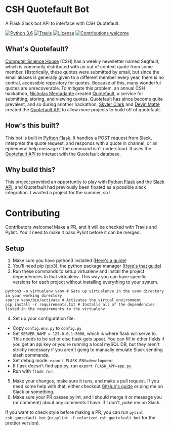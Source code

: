 # CSH Quotefault Bot
A Flask Slack bot API to interface with CSH Quotefault.

[![Python 3.6](https://img.shields.io/badge/python-3.6-blue.svg)](https://www.python.org/downloads/release/python-360/)
[![Travis](https://travis-ci.org/mxmeinhold/csh-quotefault-bot.svg?branch=master)](https://travis-ci.org/mxmeinhold/csh-quotefault-bot)
[![License](https://img.shields.io/github/license/mashape/apistatus.svg)](https://github.com/mxmeinhold/csh-quotefault-bot/blob/master/LICENSE)
[![Contributions welcome](https://img.shields.io/badge/contributions-welcome-brightgreen.svg)](https://github.com/mxmeinhold/csh-quotefault-bot/issues)


## What's Quotefault?
[Computer Science House](https://csh.rit.edu) (CSH) has a weekly newsletter named Segfault, which is commonly distributed with an out of context quote from some member.
Historically, these quotes were submitted by email, but since the email aliases is generally given to a different member every year, there is no central, accessible repository for quotes.
Because of this, many wonderful quotes are unrecoverable.
To mitigate this problem, an annual CSH hackathon, [Nicholas Mercadante](https://github.com/dantayy) created [Quotefault](https://github.com/dantayy/quotefault), a service for submitting, storing, and viewing quotes.
Quotefault has since become quite prevalent, and so during another hackathon, [Skyler Clark](https://github.com/SkylerJaneClark) and [Devin Matté](https://github.com/devinmatte) created the [Quotefault API](https://github.com/ComputerScienceHouse/QuotefaultAPI) to allow more projects to build off of quotefault.

## How's this built?
This bot is built in [Python Flask](http://flask.pocoo.org).
It handles a POST request from Slack, interprets the quote request, and responds with a quote in channel, or an ephemeral help message if the command isn't understood.
It uses the [Quotefault API](https://github.com/ComputerScienceHouse/QuotefaultAPI) to interact with the Quotefault database.

## Why build this?
This project provided an opportunity to play with [Python Flask](https://flask.pocoo.org) and the [Slack API](https://api.slack.com), and Quotefault had previously been floated as a possible slack integration.
I wanted a project for the summer, so I 

# Contributing
Contributors welcome! Make a PR, and it will be checked with Travis and Pylint. You'll need to make it pass Pylint before it can be merged.

## Setup
1. Make sure you have python3 installed ([Here's a guide](https://docs.python-guide.org/starting/installation/#installation-guides))
2. You'll need pip (pip3), the python package manager ([Here's that guide](https://packaging.python.org/tutorials/installing-packages/#ensure-you-can-run-pip-from-the-command-line))
3. Run these commands to setup virtualenv and install the project dependencies to that virtualenv. This way you can have specific versions for each project without installing everything to your system.
```
python3 -m virtualenv venv # Sets up virtualenve in the venv directory in your working directory
source venv/bin/activate # Activates the virtual environment
pip install -r requirements.txt # Installs all of the dependencies listed in the requirements to the virtualenv
```
4. Set up your configuration file:
  * Copy `config.env.py` to `config.py`
  * Set `SERVER_NAME = 127.0.0.1:5000`, which is where flask will serve to. This needs to be set or else flask gets upset. You can fill in other fields if you get an api key or you're running a local mySQL DB, but they aren't strictly necessary if you aren't going to manually emulate Slack sending slash commands.
  * Set debug mode: `export FLASK_ENV=development`
  * If flask doesn't find app.py, run `export FLASK_APP=app.py`
  * Run with `flask run`
5. Make your changes, make sure it runs, and make a pull request. If you need some help with that, either checkout [GitHub's guide](https://help.github.com/articles/creating-a-pull-request/) or ping me on Slack or something.
6. Make sure your PR passes pylint, and I should merge it or message you (or comment) about any comments I have. If I don't, poke me on Slack.

If you want to check style before making a PR, you can run `pylint csh_quotefault_bot` (or `pylint -f colorized csh_quotefault_bot` for the prettier version).
